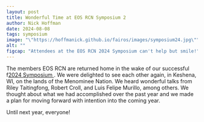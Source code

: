 ```yaml
---
layout: post
title: Wonderful Time at EOS RCN Symposium 2
author: Nick Hoffman
date: 2024-08-08
tags: symposium
image: "\"https://hoffmanick.github.io/fairos/images/symposium24.jpg\""
alt: ""
figcap: "Attendees at the EOS RCN 2024 Symposium can't help but smile!"
---
```


<style>
  img {
    width: 500px;
  }
  li {
    font-size:20px;
    color: #000;
  }
</style>

<div class="text-box-main">
<p> The members EOS RCN are returned home in the wake of our successful f<a href="https://eos-rcn.github.io/web/symposium2024" target="_blank">2024 Symposium </a>. We were delighted to see each other again, 
  in Keshena, WI, on the lands of the Menominee Nation. We heard wonderful talks from Riley Taitingfong, Robert Croll, and Luis Felipe Murillo, among others. We thought about what we had accomplished over the past
year and we made a plan for moving forward with intention into the coming year. </p>
  <p>Until next year, everyone!</p>
</div>
